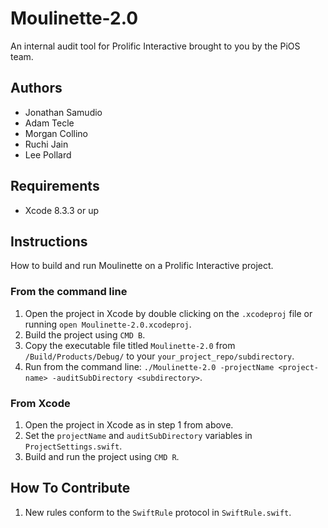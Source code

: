 # Moulinette-2.0
An internal audit tool for Prolific Interactive brought to you by the PiOS team.

## Authors
* Jonathan Samudio
* Adam Tecle
* Morgan Collino
* Ruchi Jain
* Lee Pollard

## Requirements
* Xcode 8.3.3 or up

## Instructions
How to build and run Moulinette on a Prolific Interactive project.

### From the command line
1. Open the project in Xcode by double clicking on the `.xcodeproj` file or running `open Moulinette-2.0.xcodeproj`.
2. Build the project using `CMD B`.
3. Copy the executable file titled `Moulinette-2.0` from `/Build/Products/Debug/` to your `your_project_repo/subdirectory`.
4. Run from the command line: `./Moulinette-2.0 -projectName <project-name> -auditSubDirectory <subdirectory>`.

### From Xcode
1. Open the project in Xcode as in step 1 from above.
2. Set the `projectName` and `auditSubDirectory` variables in `ProjectSettings.swift`.
3. Build and run the project using `CMD R`.

## How To Contribute
1. New rules conform to the `SwiftRule` protocol in `SwiftRule.swift`.

